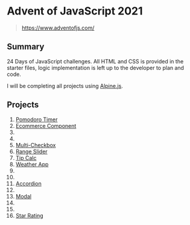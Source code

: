 # **Advent of JavaScript 2021**
> https://www.adventofjs.com/

## Summary
24 Days of JavaScript challenges. All HTML and CSS is provided in the starter files, logic implementation is left up to the developer to plan and code.

I will be completing all projects using [Alpine.js](https://alpinejs.dev/).

## **Projects**
1. [Pomodoro Timer](./01-pomodoro-timer)
2. [Ecommerce Component](./02-ecommerce-component)
3. 
4. 
5. [Multi-Checkbox](./05-multi-checkbox)
6. [Range Slider](./06-range-slider)
7. [Tip Calc](./07-tip-calc)
8. [Weather App](./08-weather-app)
9. 
10. 
11. [Accordion](./11-accordion)
12. 
13. [Modal](./13-modal)
14. 
15. 
16. [Star Rating](./16-star-rating)
